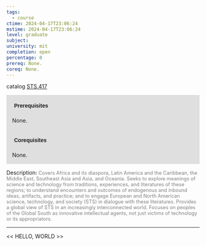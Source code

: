 ```yaml
---
tags:
  - course
ctime: 2024-04-17T23:06:24
mstime: 2024-04-17T23:06:24
level: graduate
subject: 
university: mit
completion: open
percentage: 0
prereq: None.
coreq: None.
---
```


catalog [STS.417](http://student.mit.edu/catalog/mSTSb.html#STS.417)

<span style="display: block; padding: 15px; background-color: rgb(100, 100, 100, 0.2);"><font id="m_prereq4154_0" style="display: block; font-family: Arial, sans-serif; font-weight: bold; padding: 5px">Prerequisites</font><br><span id="prereq4154_0">None.</span></span>
<span style="display: block; padding: 15px; background-color: rgb(100, 100, 100, 0.2);"><font id="m_coreq4154_0" style="display: block; font-family: Arial, sans-serif; font-weight: bold; padding: 5px">Corequisites</font><br><span id="coreq4154_0">None.</span></span>

<font style="">Description:</font>
<font style="color: grey; font-size: 0.8rem;">Covers Africa and its diaspora, Latin America and the Caribbean, the Middle East, Southeast Asia and Asia, and Oceania. Seeks to explore meanings of science and technology from traditions, experiences, and literatures of these regions; to understand encounters and outcomes of endogenous and inbound ideas, artifacts, and practice; and to engage European and North American science, technology, and society (STS) in dialogue with these literatures. Provides a global view of STS in an increasingly interconnected world. Focuses on peoples of the Global South as innovative intellectual agents, not just victims of technology or its appropriators.</font>



---

<< HELLO, WORLD >>
